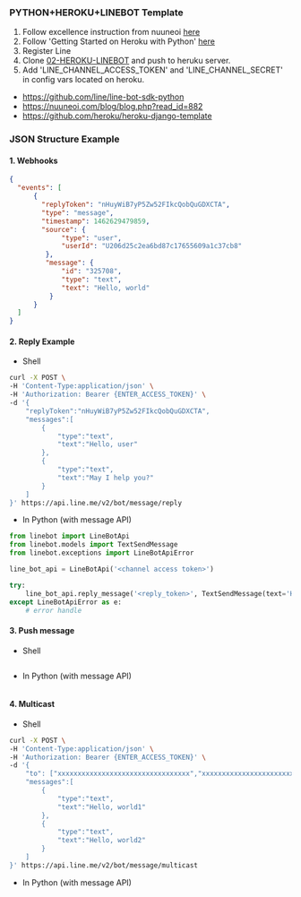 ### PYTHON+HEROKU+LINEBOT Template

1. Follow excellence instruction from nuuneoi  [here](https://nuuneoi.com/blog/blog.php?read_id=882)
2. Follow 'Getting Started on Heroku with Python' [here](https://devcenter.heroku.com/articles/getting-started-with-python#introduction)
3. Register Line
4. Clone [02-HEROKU-LINEBOT](https://github.com/Project-MAR/TGR2017-SIM/tree/master/02-HEROKU-LINEBOT) and push to heruku server.
5. Add 'LINE_CHANNEL_ACCESS_TOKEN' and 'LINE_CHANNEL_SECRET' in config vars located on heroku.
   
- https://github.com/line/line-bot-sdk-python
- https://nuuneoi.com/blog/blog.php?read_id=882
- https://github.com/heroku/heroku-django-template
   
### JSON Structure Example
#### 1. Webhooks
```json
{
  "events": [
      {
        "replyToken": "nHuyWiB7yP5Zw52FIkcQobQuGDXCTA",
        "type": "message",
        "timestamp": 1462629479859,
        "source": {
             "type": "user",
             "userId": "U206d25c2ea6bd87c17655609a1c37cb8"
         },
         "message": {
             "id": "325708",
             "type": "text",
             "text": "Hello, world"
          }
      }
  ]
}
```
   
#### 2. Reply Example
 - Shell
```sh
curl -X POST \
-H 'Content-Type:application/json' \
-H 'Authorization: Bearer {ENTER_ACCESS_TOKEN}' \
-d '{
    "replyToken":"nHuyWiB7yP5Zw52FIkcQobQuGDXCTA",
    "messages":[
        {
            "type":"text",
            "text":"Hello, user"
        },
        {
            "type":"text",
            "text":"May I help you?"
        }
    ]
}' https://api.line.me/v2/bot/message/reply
```
 - In Python (with message API)
```python
from linebot import LineBotApi
from linebot.models import TextSendMessage
from linebot.exceptions import LineBotApiError

line_bot_api = LineBotApi('<channel access token>')

try:
    line_bot_api.reply_message('<reply_token>', TextSendMessage(text='Hello World!'))
except LineBotApiError as e:
    # error handle
```

#### 3. Push message
 - Shell
```sh

```
 - In Python (with message API)
```python

```

#### 4. Multicast
 - Shell
```sh
curl -X POST \
-H 'Content-Type:application/json' \
-H 'Authorization: Bearer {ENTER_ACCESS_TOKEN}' \
-d '{
    "to": ["xxxxxxxxxxxxxxxxxxxxxxxxxxxxxxxxx","xxxxxxxxxxxxxxxxxxxxxxxxxxxxxxxxx"],
    "messages":[
        {
            "type":"text",
            "text":"Hello, world1"
        },
        {
            "type":"text",
            "text":"Hello, world2"
        }
    ]
}' https://api.line.me/v2/bot/message/multicast
```
 - In Python (with message API)
```python

```

